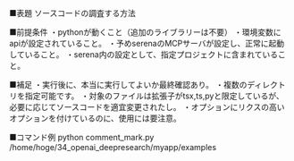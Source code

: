 ■表題
ソースコードの調査する方法

■前提条件
・pythonが動くこと（追加のライブラリーは不要）
・環境変数にapiが設定されていること。
・予めserenaのMCPサーバが設定し、正常に起動していること。
・serena内の設定として、指定プロジェクトに含まれていること。

■補足
・実行後に、本当に実行してよいか最終確認あり。
・複数のディレクトリを指定可能です。
・対象のファイルは拡張子がtsx,ts,pyと限定しているが、必要に応じてソースコードを適宜変更されたし。
・オプションにリクスの高いオプションを付けているのに、使用には要注意。

■コマンド例
python comment_mark.py /home/hoge/34_openai_deepresearch/myapp/examples

